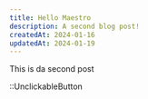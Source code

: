 ```yaml
---
title: Hello Maestro
description: A second blog post!
createdAt: 2024-01-16
updatedAt: 2024-01-19
---
```


This is da second post

::UnclickableButton
